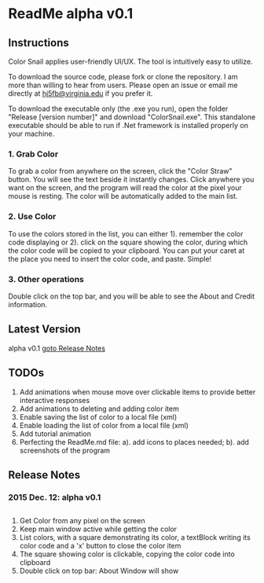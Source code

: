 ReadMe alpha v0.1
===

## Instructions

Color Snail applies user-friendly UI/UX. The tool is intuitively easy to utilize. 

To download the source code, please fork or clone the repository. I am more than willing to hear from users. Please open an issue or email me directly at hj5fb@virginia.edu if you prefer it. 

To download the executable only (the .exe you run), open the folder "Release [version number]" and download "ColorSnail.exe". This standalone executable should be able to run if .Net framework is installed properly on your machine.

### 1. Grab Color

To grab a color from anywhere on the screen, click the "Color Straw" button. You will see the text beside it instantly changes. Click anywhere you want on the screen, and the program will read the color at the pixel your mouse is resting. The color will be automatically added to the main list.

### 2. Use Color

To use the colors stored in the list, you can either 1). remember the color code displaying or 2). click on the square showing the color, during which the color code will be copied to your clipboard. You can put your caret at the place you need to insert the color code, and paste. Simple!

### 3. Other operations

Double click on the top bar, and you will be able to see the About and Credit information.

## Latest Version

alpha v0.1 [goto Release Notes](#alpha0.1)

## TODOs

1. Add animations when mouse move over clickable items to provide better interactive responses
2. Add animations to deleting and adding color item
3. Enable saving the list of color to a local file (xml)
4. Enable loading the list of color from a local file (xml)
5. Add tutorial animation
6. Perfecting the ReadMe.md file: a). add icons to places needed; b). add screenshots of the program

## Release Notes

### 2015 Dec. 12: alpha v0.1 
<a name="alpha0.1"></a>
---

1. Get Color from any pixel on the screen
2. Keep main window active while getting the color
3. List colors, with a square demonstrating its color, a textBlock writing its color code and a 'x' button to close the color item
4. The square showing color is clickable, copying the color code into clipboard
5. Double click on top bar: About Window will show
